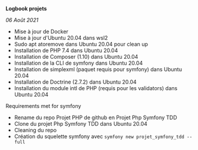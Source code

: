 **Logbook projets**


*06 Août 2021*
- Mise à jour de Docker
- Mise à jour d'Ubuntu 20.04 dans wsl2
- Sudo apt atoremove dans Ubuntu 20.04 pour clean up
- Installation de PHP 7.4 dans Ubuntu 20.04
- Installation de Composer (1.10) dans Ubuntu 20.04
- Installation de la CLI de symfony dans Ubuntu 20.04
- Installation de simplexml (paquet requis pour symfony) dans Ubuntu 20.04
- Installation de Doctrine (2.7.2) dans Ubuntu 20.04
- Installation du module intl de PHP (requis pour les validators) dans Ubuntu 20.04

Requirements met for symfony

- Rename du repo Projet PHP de github en Projet Php Symfony TDD
- Clone du projet Php Symfony TDD dans Ubuntu 20.04
- Cleaning du repo
- Création du squelette symfony avec ```symfony new projet_symfony_tdd --full```